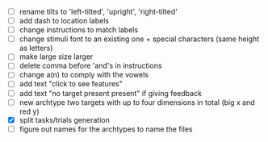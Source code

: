- [ ] rename tilts to 'left-tilted', 'upright', 'right-tilted'
- [ ] add dash to location labels
- [ ] change instructions to match labels
- [ ] change stimuli font to an existing one + special characters (same height as letters)
- [ ] make large size larger
- [ ] delete comma before 'and's in instructions
- [ ] change a(n) to comply with the vowels
- [ ] add text "click to see features"
- [ ] add text "no target present present" if giving feedback
- [ ] new archtype two targets with up to four dimensions in total (big x and red y)
- [x] split tasks/trials generation
- [ ] figure out names for the archtypes to name the files
